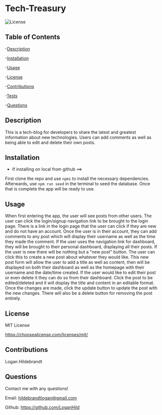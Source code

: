
  # Tech-Treasury

  ![License](https://img.shields.io/badge/license-MITLicense-success?style=plastic&logo=appveyor)

  ## Table of Contents
  -[Description](#description)

  -[Installation](#installation)

  -[Usage](#usage)

  -[License](#license)

  -[Contributions](#contributions)

  -[Tests](#tests)

  -[Questions](#questions)


  ## Description
  This is a tech-blog for developers to share the latest and greatest information about new technologies. Users can add comments as well as being able to edit and delete their own posts.

  ## Installation
  * If installing on local from github ==>
  
  First clone the repo and use <code>npmi</code> to install the necessary dependencies. Afterwards, use <code>npm run seed</code> in the terminal to seed the database. Once that is complete the app will be ready to use.

  ## Usage
  When first entering the app, the user will see posts from other users. The user can click the login/signup navigation link to be brought to the login page. There is a link in the login page that the user can click if they are new and do not have an account. Once the user is in their account, they can add comments to any post which will display their username as well as the time they made the comment. If the user uses the navigation link for dashboard, they will be brought to their personal dashboard, displaying all their posts. If the user is new there will be nothing but a "new post" button. The user can click this to create a new post about whatever they would like. This new post form will allow the user to add a title as well as content, then will be displayed on both their dashboard as well as the homepage with their username and the date/time created. If the user would like to edit their post or even delete it they can do so from their dashboard. Click the post to be edited/deleted and it will display the title and content in an editable format. Once the changes are made, click the update button to update the post with the new changes. There will also be a delete button for removing the post entirely. 

  ## License
 
  MIT License

  <https://choosealicense.com/licenses/mit/>

  ## Contributions
  Logan Hildebrandt


  ## Questions
  Contact me with any questions!

  Email: <hildebrandtlogan@gmail.com>

  Github: <https://github.com/LoganHild>
